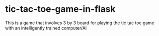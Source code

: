 # tic-tac-toe-game-in-flask
This is a game that involves 3 by 3 board for playing the tic tac toe game with an intelligently trained computer/AI
